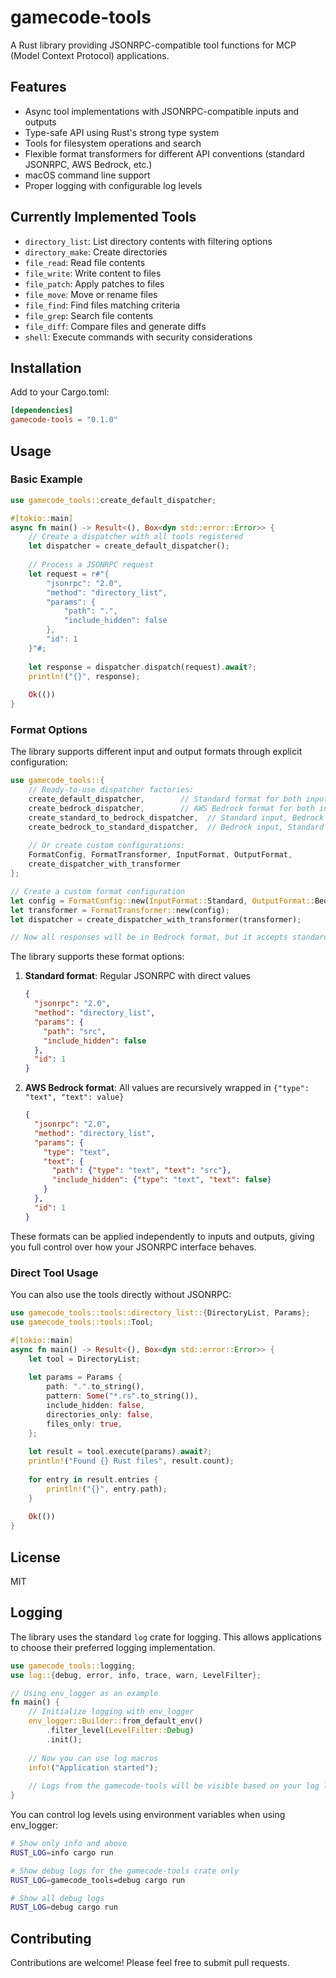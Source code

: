 # gamecode-tools

A Rust library providing JSONRPC-compatible tool functions for MCP (Model Context Protocol) applications.

## Features

- Async tool implementations with JSONRPC-compatible inputs and outputs
- Type-safe API using Rust's strong type system
- Tools for filesystem operations and search
- Flexible format transformers for different API conventions (standard JSONRPC, AWS Bedrock, etc.)
- macOS command line support
- Proper logging with configurable log levels

## Currently Implemented Tools

- `directory_list`: List directory contents with filtering options
- `directory_make`: Create directories
- `file_read`: Read file contents
- `file_write`: Write content to files
- `file_patch`: Apply patches to files
- `file_move`: Move or rename files
- `file_find`: Find files matching criteria
- `file_grep`: Search file contents
- `file_diff`: Compare files and generate diffs
- `shell`: Execute commands with security considerations

## Installation

Add to your Cargo.toml:

```toml
[dependencies]
gamecode-tools = "0.1.0"
```

## Usage

### Basic Example

```rust
use gamecode_tools::create_default_dispatcher;

#[tokio::main]
async fn main() -> Result<(), Box<dyn std::error::Error>> {
    // Create a dispatcher with all tools registered
    let dispatcher = create_default_dispatcher();
    
    // Process a JSONRPC request
    let request = r#"{
        "jsonrpc": "2.0",
        "method": "directory_list",
        "params": {
            "path": ".",
            "include_hidden": false
        },
        "id": 1
    }"#;
    
    let response = dispatcher.dispatch(request).await?;
    println!("{}", response);
    
    Ok(())
}
```

### Format Options

The library supports different input and output formats through explicit configuration:

```rust
use gamecode_tools::{
    // Ready-to-use dispatcher factories:
    create_default_dispatcher,        // Standard format for both input and output
    create_bedrock_dispatcher,        // AWS Bedrock format for both input and output
    create_standard_to_bedrock_dispatcher,  // Standard input, Bedrock output
    create_bedrock_to_standard_dispatcher,  // Bedrock input, Standard output
    
    // Or create custom configurations:
    FormatConfig, FormatTransformer, InputFormat, OutputFormat,
    create_dispatcher_with_transformer
};

// Create a custom format configuration
let config = FormatConfig::new(InputFormat::Standard, OutputFormat::Bedrock);
let transformer = FormatTransformer::new(config);
let dispatcher = create_dispatcher_with_transformer(transformer);

// Now all responses will be in Bedrock format, but it accepts standard input
```

The library supports these format options:

1. **Standard format**: Regular JSONRPC with direct values
   ```json
   {
     "jsonrpc": "2.0",
     "method": "directory_list",
     "params": {
       "path": "src",
       "include_hidden": false
     },
     "id": 1
   }
   ```

2. **AWS Bedrock format**: All values are recursively wrapped in `{"type": "text", "text": value}`
   ```json
   {
     "jsonrpc": "2.0",
     "method": "directory_list",
     "params": {
       "type": "text",
       "text": {
         "path": {"type": "text", "text": "src"},
         "include_hidden": {"type": "text", "text": false}
       }
     },
     "id": 1
   }
   ```

These formats can be applied independently to inputs and outputs, giving you full control over how your JSONRPC interface behaves.

### Direct Tool Usage

You can also use the tools directly without JSONRPC:

```rust
use gamecode_tools::tools::directory_list::{DirectoryList, Params};
use gamecode_tools::tools::Tool;

#[tokio::main]
async fn main() -> Result<(), Box<dyn std::error::Error>> {
    let tool = DirectoryList;
    
    let params = Params {
        path: ".".to_string(),
        pattern: Some("*.rs".to_string()),
        include_hidden: false,
        directories_only: false,
        files_only: true,
    };
    
    let result = tool.execute(params).await?;
    println!("Found {} Rust files", result.count);
    
    for entry in result.entries {
        println!("{}", entry.path);
    }
    
    Ok(())
}
```

## License

MIT

## Logging

The library uses the standard `log` crate for logging. This allows applications to choose their preferred logging implementation. 

```rust
use gamecode_tools::logging;
use log::{debug, error, info, trace, warn, LevelFilter};

// Using env_logger as an example
fn main() {
    // Initialize logging with env_logger
    env_logger::Builder::from_default_env()
        .filter_level(LevelFilter::Debug)
        .init();
        
    // Now you can use log macros
    info!("Application started");
    
    // Logs from the gamecode-tools will be visible based on your log level
}
```

You can control log levels using environment variables when using env_logger:

```bash
# Show only info and above
RUST_LOG=info cargo run

# Show debug logs for the gamecode-tools crate only
RUST_LOG=gamecode_tools=debug cargo run

# Show all debug logs
RUST_LOG=debug cargo run
```

## Contributing

Contributions are welcome! Please feel free to submit pull requests.